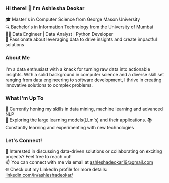 ### Hi there! 👋 I'm Ashlesha Deokar

🎓 Master's in Computer Science from George Mason University  
🔍 Bachelor's in Information Technology from the University of Mumbai  
👩‍💻 Data Engineer | Data Analyst | Python Developer  
🌟 Passionate about leveraging data to drive insights and create impactful solutions  

### About Me

I'm a data enthusiast with a knack for turning raw data into actionable insights. With a solid background in computer science and a diverse skill set ranging from data engineering to software development, I thrive in creating innovative solutions to complex problems.

### What I'm Up To

🔭 Currently honing my skills in data mining, machine learning and advanced NLP  
🌱 Exploring the large learning models(LLm's) and their applications. 
📚 Constantly learning and experimenting with new technologies  

### Let's Connect!

💬 Interested in discussing data-driven solutions or collaborating on exciting projects? Feel free to reach out!  
📫 You can connect with me via email at ashleshadeokar19@gmail.com  
🌐 Check out my LinkedIn profile for more details: [linkedin.com/in/ashleshadeokar/](linkedin.com/in/ashleshadeokar/)  

